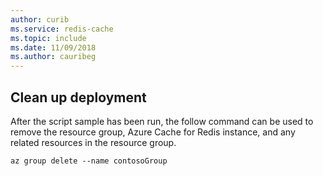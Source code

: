 ```yaml
---
author: curib
ms.service: redis-cache
ms.topic: include
ms.date: 11/09/2018
ms.author: cauribeg
---
```

## Clean up deployment 

After the script sample has been run, the follow command can be used to remove the resource group, Azure Cache for Redis instance, and any related resources in the resource group.

```azurecli
az group delete --name contosoGroup
```